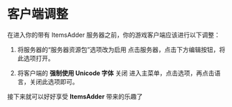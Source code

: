 # 客户端调整
在进入你的带有 ItemsAdder 服务器之前，你的游戏客户端应该进行以下调整：

1. 将服务器的“服务器资源包”选项改为启用
	点击服务器，点击下方编辑按钮，将此选项打开。

2. 将客户端的 **强制使用 Unicode 字体** 关闭
	进入主菜单，点击选项，再点击语言，关闭此选项即可。

接下来就可以好好享受 **ItemsAdder** 带来的乐趣了